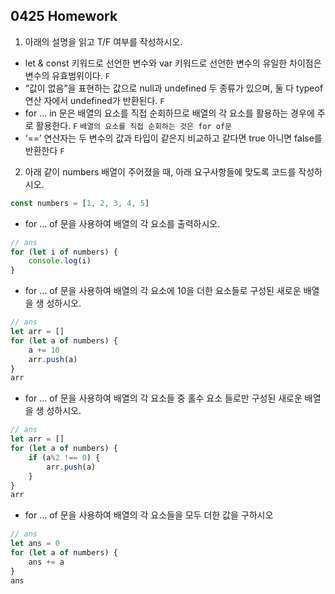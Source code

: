 ## 0425 Homework

1. 아래의 설명을 읽고 T/F 여부를 작성하시오.
- let & const 키워드로 선언한 변수와 var 키워드로 선언한 변수의 유일한
차이점은 변수의 유효범위이다. `F`
- “값이 없음”을 표현하는 값으로 null과 undefined 두 종류가 있으며, 둘 다 typeof 연산
자에서 undefined가 반환된다. `F`
- for ... in 문은 배열의 요소를 직접 순회하므로 배열의 각 요소를 활용하는 경우에 주로
활용한다. `F` `배열의 요소를 직접 순회하는 것은 for of문`
- ‘==’ 연산자는 두 변수의 값과 타입이 같은지 비교하고 같다면 true 
아니면 false를 반환한다 `F`





2. 아래 같이 numbers 배열이 주어졌을 때, 아래 요구사항들에 맞도록 코드를 작성하시오.

```javascript
const numbers = [1, 2, 3, 4, 5]
```

- for … of 문을 사용하여 배열의 각 요소를 출력하시오. 

```javascript
// ans
for (let i of numbers) {
    console.log(i)
}
```



- for … of 문을 사용하여 배열의 각 요소에 10을 더한 요소들로 구성된 새로운 배열을 생
  성하시오.

```javascript
// ans
let arr = []
for (let a of numbers) {
    a += 10
    arr.push(a)
}
arr
```



- for … of 문을 사용하여 배열의 각 요소들 중 홀수 요소 들로만 구성된 새로운 배열을 생
  성하시오.

```javascript
// ans
let arr = []
for (let a of numbers) {
    if (a%2 !== 0) {
        arr.push(a)
    }
}
arr
```



- for … of 문을 사용하여 배열의 각 요소들을 모두 더한 값을 구하시오

```javascript
// ans
let ans = 0
for (let a of numbers) {
    ans += a
}
ans
```

